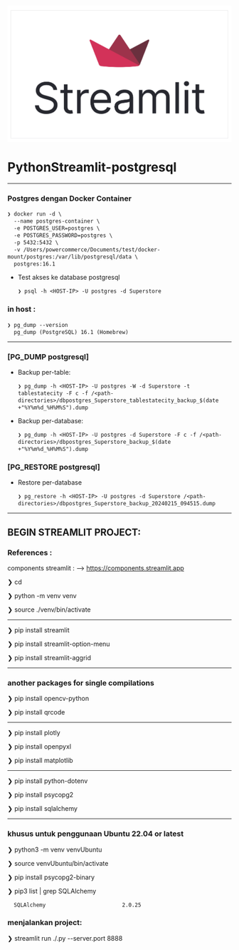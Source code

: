<p align="center">
    <img src="./gambar-petunjuk/streamlit_logo.png" alt="streamlit_logo" style="display: block; margin: 0 auto;">
</p>


# PythonStreamlit-postgresql
---

### Postgres dengan Docker Container

    ❯ docker run -d \
      --name postgres-container \
      -e POSTGRES_USER=postgres \
      -e POSTGRES_PASSWORD=postgres \
      -p 5432:5432 \
      -v /Users/powercommerce/Documents/test/docker-mount/postgres:/var/lib/postgresql/data \
      postgres:16.1

- Test akses ke database postgresql

      ❯ psql -h <HOST-IP> -U postgres -d Superstore

### in host :

    ❯ pg_dump --version
      pg_dump (PostgreSQL) 16.1 (Homebrew)



---


### [PG_DUMP postgresql]

- Backup per-table:

      ❯ pg_dump -h <HOST-IP> -U postgres -W -d Superstore -t tablestatecity -F c -f /<path-directories>/dbpostgres_Superstore_tablestatecity_backup_$(date +"%Y%m%d_%H%M%S").dump

- Backup per-database:

      ❯ pg_dump -h <HOST-IP> -U postgres -d Superstore -F c -f /<path-directories>/dbpostgres_Superstore_backup_$(date +"%Y%m%d_%H%M%S").dump


### [PG_RESTORE postgresql]

- Restore per-database

      ❯ pg_restore -h <HOST-IP> -U postgres -d Superstore /<path-directories>/dbpostgres_Superstore_backup_20240215_094515.dump

---


## BEGIN STREAMLIT PROJECT:

### References : 
components streamlit : --> https://components.streamlit.app


  ❯ cd <foldername-projects>

  ❯ python -m venv venv

  ❯ source ./venv/bin/activate


---

  ❯ pip install streamlit

  ❯ pip install streamlit-option-menu

  ❯ pip install streamlit-aggrid

---

### another packages for single compilations

  ❯ pip install opencv-python

  ❯ pip install qrcode

---

  ❯ pip install plotly 

  ❯ pip install openpyxl

  ❯ pip install matplotlib 


---

  ❯ pip install python-dotenv

  ❯ pip install psycopg2

  ❯ pip install sqlalchemy


---

### khusus untuk penggunaan Ubuntu 22.04 or latest

  ❯ python3 -m venv venvUbuntu

  ❯ source venvUbuntu/bin/activate

  ❯ pip install psycopg2-binary

  ❯ pip3 list | grep SQLAlchemy

      SQLAlchemy                        2.0.25


### menjalankan project:

  ❯ streamlit run ./<nama-file>.py  --server.port 8888